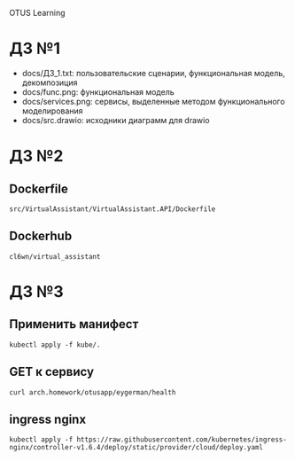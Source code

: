 OTUS Learning

# ДЗ №1

* docs/ДЗ_1.txt: пользовательские сценарии, функциональная модель, декомпозиция
* docs/func.png: функциональная модель
* docs/services.png: сервисы, выделенные методом функционального моделирования  
* docs/src.drawio: исходники диаграмм для drawio

# ДЗ №2

## Dockerfile 
```src/VirtualAssistant/VirtualAssistant.API/Dockerfile```

## Dockerhub
```cl6wn/virtual_assistant```

# ДЗ №3

## Применить манифест
```kubectl apply -f kube/.```

## GET к сервису
```curl arch.homework/otusapp/eygerman/health```

## ingress nginx
```kubectl apply -f https://raw.githubusercontent.com/kubernetes/ingress-nginx/controller-v1.6.4/deploy/static/provider/cloud/deploy.yaml```

